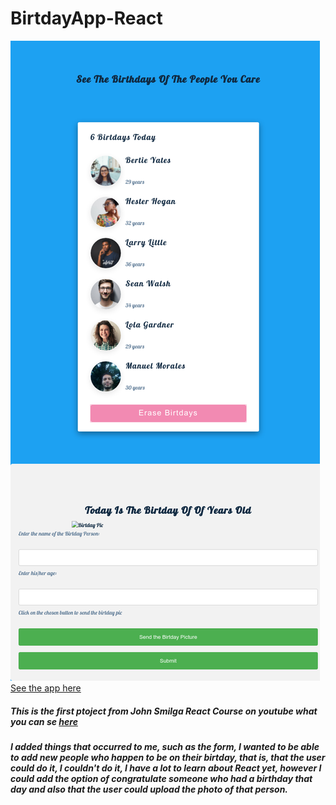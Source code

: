 # BirtdayApp-React
![alt text](https://github.com/Angstromico/BirtdayApp-React/blob/master/manuel-morales-birtday-app.netlify.app_%20(1).png)
[See the app here](https://manuel-morales-birtday-app.netlify.app/)
##### This is the first ptoject from John Smilga React Course on youtube what you can se [here](https://react-projects-1-birthday-reminder.netlify.app/)
##### I added things that occurred to me, such as the form, I wanted to be able to add new people who happen to be on  their birtday, that is, that the user could do it, I couldn't do it, I have a lot to learn about React yet, however I could add the option of congratulate someone who had a birthday that day and also that the user could upload the photo of that person.
